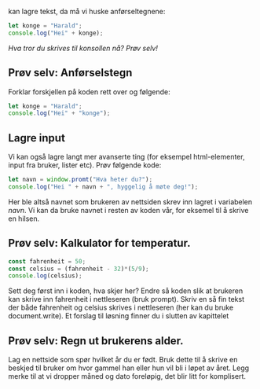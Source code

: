 
 kan lagre tekst, da må vi huske anførseltegnene:

```JAVASCRIPT
let konge = "Harald";
console.log("Hei" + konge);
```
*Hva tror du skrives til konsollen nå? Prøv selv!*

## Prøv selv: Anførselstegn

Forklar forskjellen på koden rett over og følgende:
```JAVASCRIPT
let konge = "Harald";
console.log("Hei" + "konge");
```

## Lagre input

Vi kan også lagre langt mer avanserte ting (for eksempel html-elementer, input fra bruker, lister etc). Prøv følgende kode:

```JAVASCRIPT
let navn = window.promt("Hva heter du?");
console.log("Hei " + navn + ", hyggelig å møte deg!");
```
Her ble altså navnet som brukeren av nettsiden skrev inn lagret i variabelen *navn*. Vi kan da bruke navnet i resten av koden vår, for eksemel til å skrive en hilsen.

## Prøv selv: Kalkulator for temperatur.

```JAVASCRIPT
const fahrenheit = 50;
const celsius = (fahrenheit - 32)*(5/9);
console.log(celsius);
```

Sett deg først inn i koden, hva skjer her? Endre så koden slik at brukeren kan skrive inn fahrenheit i nettleseren (bruk prompt). Skriv en så fin tekst der både fahrenheit og celsius skrives i nettleseren (her kan du bruke document.write). Et forslag til løsning finner du i slutten av kapittelet

## Prøv selv: Regn ut brukerens alder.

Lag en nettside som spør hvilket år du er født. Bruk dette til å skrive en beskjed til bruker om hvor gammel han eller hun vil bli i løpet av året. Legg merke til at vi dropper måned og dato foreløpig, det blir litt for komplisert.




